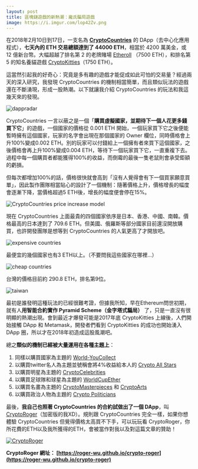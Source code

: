 ```yaml
---
layout: post
title: 區塊鏈遊戲的新熱潮：龐氏騙局遊戲
image: https://i.imgur.com/lop42Zv.png
---
```


在2018年2月10日到17日，一支名為 [**CryptoCountries**](https://cryptocountries.io/) 的 DApp（去中心化應用程式），**七天內的 ETH 交易總額達到了 44000 ETH**，相當於 4200 萬美金，或 12 億新台幣。大幅超越了排名第 2 的老牌賭場 [Etheroll](https://etheroll.com/) （7500 ETH），和排名第 5 的知名養貓遊戲 [CryptoKitties](https://www.cryptokitties.co/)（1750 ETH）。

這當然引起我的好奇心：究竟是多有趣的遊戲才能促成如此可怕的交易量？經過兩天的深入研究，我發現 CryptoCountries 的機制相當簡單，而且類似玩法的遊戲還在不斷湧現，形成一股熱潮。以下就讓我介紹 CryptoCountries 的玩法和我這幾天來的發現。

![dappradar](https://i.imgur.com/9pZvcO8.png)

CryptoCountries 一言以蔽之是一個「**購買虛擬國家，並期待下一個人花更多錢買下它**」的遊戲，一個國家的價格從 0.001 ETH 開始，一個玩家買下它之後便能暫時擁有這個國家，玩家的名字會出現在那個國家的 Owner 欄位，同時價格會上升100%變成0.002 ETH。別的玩家可以付錢給上一個擁有者來買下這個國家，之後價格會再上升100%變成0.004 ETH，等待下一個玩家買下它，一直重複下去。過程中每一個購買者都能獲得100%的收益，而倒霉的最後一隻老鼠則會承受鉅額的虧損。

但每次都增加100%的話，價格很快就會高到「沒有人覺得會有下一個買家願意買單」，因此製作團隊相當貼心的設計了一個機制：隨著價格上升，價格增長的幅度會逐漸下降，當價格超過5 ETH後，增長的幅度便會停在15%。

![CryptoCountries price increase model](https://i.imgur.com/5iOsdOM.png)

現在 CryptoCountries 上面最貴的四個國家依序是日本、香港、中國、南韓。價格最高的日本達到了 709.6 ETH。但美國、俄羅斯等部分國家目前還沒開放購買，也許開發團隊是想等到 CryptoCountries 的人氣更高了才開放吧。

![expensive countries](https://i.imgur.com/lop42Zv.png)

最便宜的幾個國家也有3 ETH以上。（不要問我這些國家在哪裡...）

![cheap countries](https://i.imgur.com/vc7VGgR.png)

台灣的價格目前約 290.8 ETH，排名第9位。

![taiwan](https://i.imgur.com/OLISr2d.png)

最初是誰發明這種玩法的已經很難考證，但據我所知，早在Ethereum問世初期，就有人**用智能合約實作 Pyramid Scheme（金字塔式騙局）** 了，只是一直沒有很明顯的熱潮出現。會到最近才爆發可能是2017年底 CryptoKitties 上線後，人們開始接觸 DApp 和 Metamask，開發者們看到 CryptoKitties 的成功也開始湧入 DApp 圈，所以才在2018年初造成這股風潮吧。

總之**類似的機制已經被大量運用在各種主題上**：
1. 同樣以購買國家為主題的 [World-YouCollect](http://world.youcollect.co/#/marketplace)
2. 以購買twitter名人為主題並號稱會將4%收益給本人的 [Crypto All Stars](https://cryptoallstars.co)
3. 以購買明星為主題的 [CryptoCelebrities](https://www.cryptocelebrities.co)
4. 以購買足球隊和球星為主題的 [WorldCupEther](https://worldcupether.com)
5. 以購買名畫為主題的 [CryptoMasterpieces](https://www.cryptomasterpieces.com) 和 [CryptoArts](https://www.cryptoarts.co/)
6. 以購買政治人物為主題的 [Crypto Politicians](https://cryptopoliticians.co/)

最後，**我自己也照著 CryptoCountries 的合約試做出了一個 DApp**，叫 [CryptoRoger](https://roger-wu.github.io/crypto-roger/index.html)（加密版的我XD）。規則跟 CryptoCountries 完全一樣，如果你想體驗 CryptoCountries 但覺得價格太高買不下手，可以玩玩看 CryptoRoger，你所花費的ETH以及我所獲得的ETH，會被當作對我以及對這篇文章的贊助！

[![CryptoRoger](https://i.imgur.com/tjygXfo.png)](https://roger-wu.github.io/crypto-roger)

**CryptoRoger 網址： [https://roger-wu.github.io/crypto-roger](https://roger-wu.github.io/crypto-roger)**
